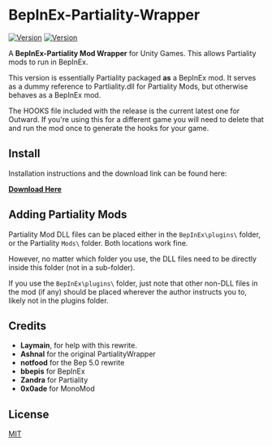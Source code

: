 # BepInEx-Partiality-Wrapper

[![Version](https://img.shields.io/badge/BepInEx-5.0-green.svg)](https://github.com/BepInEx/BepInEx)
[![Version](https://img.shields.io/badge/Partiality-0.3.1-green.svg)](https://github.com/PartialityModding/Partiality)

A <b>BepInEx-Partiality Mod Wrapper</b> for Unity Games. This allows Partiality mods to run in BepInEx.

This version is essentially Partiality packaged <b>as</b> a BepInEx mod. It serves as a dummy reference to Partliality.dll for Partiality Mods, but otherwise behaves as a BepInEx mod.

The HOOKS file included with the release is the current latest one for Outward. If you're using this for a different game you will need to delete that and run the mod once to generate the hooks for your game.

## Install

Installation instructions and the download link can be found here:

<b>[Download Here](https://github.com/sinaioutlander/BepInEx-Partiality-Wrapper/releases)</b>

## Adding Partiality Mods

Partiality Mod DLL files can be placed either in the `BepInEx\plugins\` folder, or the Partiality `Mods\` folder. Both locations work fine.

However, no matter which folder you use, the DLL files need to be directly inside this folder (not in a sub-folder).

If you use the `BepInEx\plugins\` folder, just note that other non-DLL files in the mod (if any) should be placed wherever the author instructs you to, likely not in the plugins folder.

## Credits
* <b>Laymain</b>, for help with this rewrite.
* <b>Ashnal</b> for the original PartialityWrapper
* <b>notfood</b> for the Bep 5.0 rewrite
* <b>bbepis</b> for BepInEx
* <b>Zandra</b> for Partiality
* <b>0x0ade</b> for MonoMod

## License
[MIT](https://choosealicense.com/licenses/mit/)
